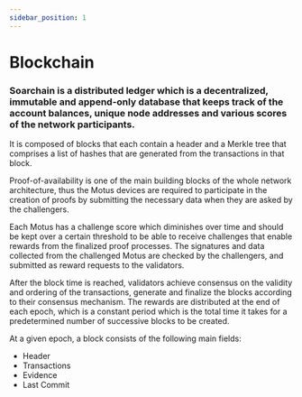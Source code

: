 ```yaml
---
sidebar_position: 1
---
```


# Blockchain


### Soarchain is a distributed ledger which is a decentralized, immutable and append-only database that keeps track of the account balances, unique node addresses and various scores of the network participants.

 It is composed of blocks that each contain a header and a Merkle tree that comprises a list of hashes that are generated from the transactions in that block. 
 
 Proof-of-availability is one of the main building blocks of the whole network architecture, thus the Motus devices are required to participate in the creation of proofs by submitting the necessary data when they are asked by the challengers. 
 
 Each Motus has a challenge score which diminishes over time and should be kept over a certain threshold to be able to receive challenges that enable rewards from the finalized proof processes. The signatures and data collected from the challenged Motus are checked by the challengers, and submitted as reward requests to the validators. 
 
 After the block time is reached, validators achieve consensus on the validity and ordering of the transactions, generate and finalize the blocks according to their consensus mechanism. The rewards are distributed at the end of each epoch, which is a constant period which is the total time it takes for a predetermined number of successive blocks to be created. 
 
At a given epoch, a block consists of the following main fields: 

- Header
- Transactions
- Evidence
- Last Commit
